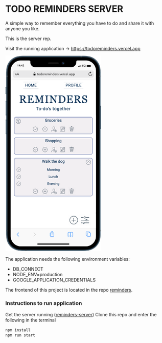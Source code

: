 # TODO REMINDERS SERVER

A simple way to remember everything you have to do and share it with anyone you like.

This is the server rep.

Visit the running application -> https://todoreminders.vercel.app

<img src="https://github.com/philipdaveby/reminders/blob/main/assets/todoreminders_screenshot.png?raw=true" width='300'>

The application needs the following environment variables:

- DB_CONNECT
- NODE_ENV=production
- GOOGLE_APPLICATION_CREDENTIALS

The frontend of this project is located in the repo [reminders](https://github.com/philipdaveby/reminders).

### Instructions to run application

Get the server running ([reminders-server](https://github.com/philipdaveby/reminders-server))
Clone this repo and enter the following in the terminal

```
npm install
npm run start
```

